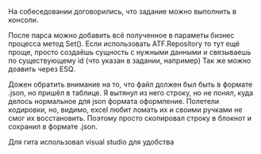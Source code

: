 На собеседовании договорились, что задание можно выполнить в консоли.

После парса можно добавить всё полученное в параметы бизнес процесса метод Set().
Если использовать ATF.Repository то тут ещё проще, просто создаёшь сущность с нужными данными и связываешь по существующему id (что указан в задании, например)
Так же можно доавить через ESQ.

Дожен обратить внимание на то, что файл должен был быть в формате .json, но пришёл в таблице. Я вытянул из него строку, но не понял, куда делось нормальное для json формата оформление. Полетели кодировки, но, видимо, excel любит ломать их и своими ручками не смог их восстановить. Поэтому просто скопировал строку в блокнот и сохранил в формате .json.

Для гита использовал visual studio для удобства